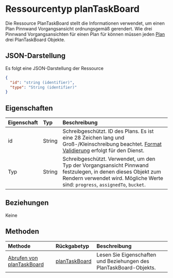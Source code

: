 # <a name="plantaskboard-resource-type"></a>Ressourcentyp planTaskBoard

Die Ressource PlanTaskBoard stellt die Informationen verwendet, um einen Plan Pinnwand Vorgangsansicht ordnungsgemäß gerendert. Wie drei Pinnwand Vorgangsansichten für einen Plan für können müssen jeden [Plan](plan.md) drei PlanTaskBoard Objekte.

## <a name="json-representation"></a>JSON-Darstellung

Es folgt eine JSON-Darstellung der Ressource

<!-- {
  "blockType": "resource",
  "optionalProperties": [

  ],
  "@odata.type": "microsoft.graph.plantaskboard"
}-->

```json
{
  "id": "string (identifier)",
  "type": "String (identifier)"
}

```
## <a name="properties"></a>Eigenschaften
| Eigenschaft     | Typ   |Beschreibung|
|:---------------|:--------|:----------|
|id|String| Schreibgeschützt. ID des Plans. Es ist eine 28 Zeichen lang und Groß-/Kleinschreibung beachtet. [Format Validierung](tasks_identifiers_disclaimer.md) erfolgt für den Dienst. |
|Typ|String| Schreibgeschützt. Verwendet, um den Typ der Vorgangsansicht Pinnwand festzulegen, in denen dieses Objekt zum Rendern verwendet wird. Mögliche Werte sind: `progress`, `assignedTo`, `bucket`.|

## <a name="relationships"></a>Beziehungen
Keine


## <a name="methods"></a>Methoden

| Methode           | Rückgabetyp    |Beschreibung|
|:---------------|:--------|:----------|
|[Abrufen von planTaskBoard](../api/plantaskboard_get.md) | [planTaskBoard](plantaskboard.md) |Lesen Sie Eigenschaften und Beziehungen des PlanTaskBoard-Objekts.|

<!-- uuid: 8fcb5dbc-d5aa-4681-8e31-b001d5168d79
2015-10-25 14:57:30 UTC -->
<!-- {
  "type": "#page.annotation",
  "description": "planTaskBoard resource",
  "keywords": "",
  "section": "documentation",
  "tocPath": ""
}-->